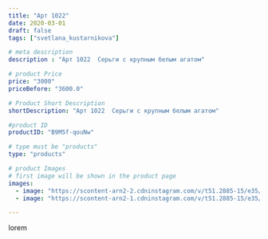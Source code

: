 ```yaml
---
title: "Арт 1022"
date: 2020-03-01
draft: false
tags: ["svetlana_kustarnikova"]

# meta description
description : "Арт 1022  Серьги с крупным белым агатом"

# product Price
price: "3000"
priceBefore: "3600.0"

# Product Short Description
shortDescription: "Арт 1022  Серьги с крупным белым агатом"

#product ID
productID: "B9M5f-qouNw"

# type must be "products"
type: "products"

# product Images
# first image will be shown in the product page
images:
  - image: "https://scontent-arn2-2.cdninstagram.com/v/t51.2885-15/e35/87695405_2807891172641141_8197473369168638499_n.jpg?se=8&tp=1&_nc_ht=scontent-arn2-2.cdninstagram.com&_nc_cat=105&_nc_ohc=yNc6vQ-LjB8AX_BuuB0&oh=866fd4cb37bd6f55b8f35e7194ca30bc&oe=606D6AE1&ig_cache_key=MjI1NTQzMDM5NDAzNjA3MTM4Ng%3D%3D.2"
  - image: "https://scontent-arn2-1.cdninstagram.com/v/t51.2885-15/e35/84353766_949271478822757_8455638406739946490_n.jpg?se=8&tp=1&_nc_ht=scontent-arn2-1.cdninstagram.com&_nc_cat=101&_nc_ohc=78tXAz-FMvcAX84aBiH&oh=3df70dee55c9779b7fff9e76a6622cba&oe=606A9044&ig_cache_key=MjI1NTQzMDM5NDAyNzU0Mjg1NQ%3D%3D.2"

---
```

lorem

